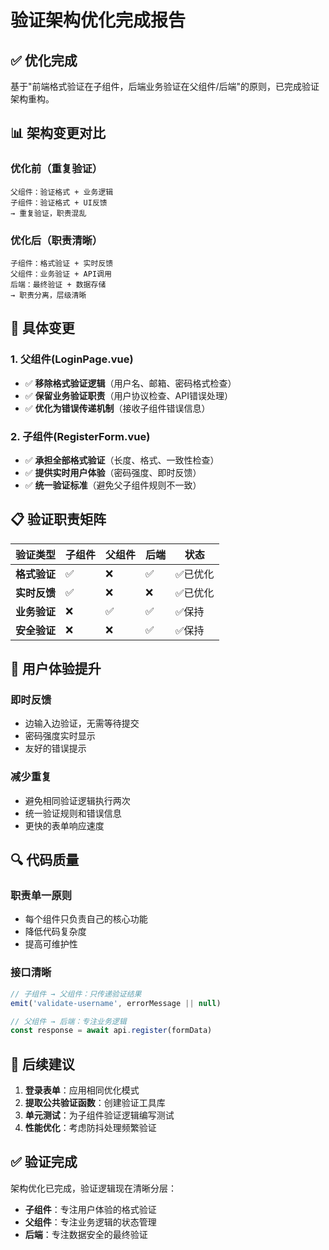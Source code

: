 # 验证架构优化完成报告

## ✅ 优化完成

基于"前端格式验证在子组件，后端业务验证在父组件/后端"的原则，已完成验证架构重构。

## 📊 架构变更对比

### 优化前（重复验证）
```
父组件：验证格式 + 业务逻辑
子组件：验证格式 + UI反馈
→ 重复验证，职责混乱
```

### 优化后（职责清晰）
```
子组件：格式验证 + 实时反馈
父组件：业务验证 + API调用
后端：最终验证 + 数据存储
→ 职责分离，层级清晰
```

## 🔧 具体变更

### 1. 父组件(LoginPage.vue)
- ✅ **移除格式验证逻辑**（用户名、邮箱、密码格式检查）
- ✅ **保留业务验证职责**（用户协议检查、API错误处理）
- ✅ **优化为错误传递机制**（接收子组件错误信息）

### 2. 子组件(RegisterForm.vue)
- ✅ **承担全部格式验证**（长度、格式、一致性检查）
- ✅ **提供实时用户体验**（密码强度、即时反馈）
- ✅ **统一验证标准**（避免父子组件规则不一致）

## 📋 验证职责矩阵

| 验证类型 | 子组件 | 父组件 | 后端 | 状态 |
|----------|--------|--------|------|------|
| **格式验证** | ✅ | ❌ | ✅ | ✅已优化 |
| **实时反馈** | ✅ | ❌ | ❌ | ✅已优化 |
| **业务验证** | ❌ | ✅ | ✅ | ✅保持 |
| **安全验证** | ❌ | ❌ | ✅ | ✅保持 |

## 🎯 用户体验提升

### 即时反馈
- 边输入边验证，无需等待提交
- 密码强度实时显示
- 友好的错误提示

### 减少重复
- 避免相同验证逻辑执行两次
- 统一验证规则和错误信息
- 更快的表单响应速度

## 🔍 代码质量

### 职责单一原则
- 每个组件只负责自己的核心功能
- 降低代码复杂度
- 提高可维护性

### 接口清晰
```javascript
// 子组件 → 父组件：只传递验证结果
emit('validate-username', errorMessage || null)

// 父组件 → 后端：专注业务逻辑
const response = await api.register(formData)
```

## 🚀 后续建议

1. **登录表单**：应用相同优化模式
2. **提取公共验证函数**：创建验证工具库
3. **单元测试**：为子组件验证逻辑编写测试
4. **性能优化**：考虑防抖处理频繁验证

## ✅ 验证完成

架构优化已完成，验证逻辑现在清晰分层：
- **子组件**：专注用户体验的格式验证
- **父组件**：专注业务逻辑的状态管理
- **后端**：专注数据安全的最终验证